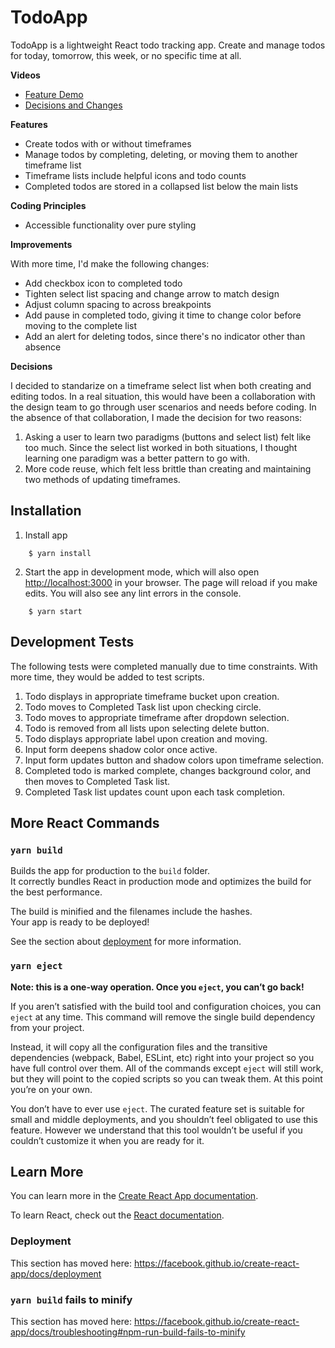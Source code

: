 # TodoApp

TodoApp is a lightweight React todo tracking app. Create and manage todos for today, tomorrow, this week, or no specific time at all. 

**Videos**
- [Feature Demo](https://www.loom.com/share/c986006c3c99495594359a8cf2409640)
- [Decisions and Changes](https://www.loom.com/share/987e19b5b1cc434f94bb3f4bcbcc851b)


**Features**
- Create todos with or without timeframes
- Manage todos by completing, deleting, or moving them to another timeframe list
- Timeframe lists include helpful icons and todo counts
- Completed todos are stored in a collapsed list below the main lists

**Coding Principles**
- Accessible functionality over pure styling

**Improvements**

With more time, I'd make the following changes:
- Add checkbox icon to completed todo
- Tighten select list spacing and change arrow to match design
- Adjust column spacing to across breakpoints
- Add pause in completed todo, giving it time to change color before moving to the complete list
- Add an alert for deleting todos, since there's no indicator other than absence

**Decisions**

I decided to standarize on a timeframe select list when both creating and editing todos. In a real situation, this would have been a collaboration with the design team to go through user scenarios and needs before coding. In the absence of that collaboration, I made the decision for two reasons:
1. Asking a user to learn two paradigms (buttons and select list) felt like too much. Since the select list worked in both situations, I thought learning one paradigm was a better pattern to go with.
2. More code reuse, which felt less brittle than creating and maintaining two methods of updating timeframes.


## Installation
1. Install app
```
    $ yarn install 
```
2. Start the app in development mode, which will also open [http://localhost:3000](http://localhost:3000) in your browser. The page will reload if you make edits. You will also see any lint errors in the console.
```
    $ yarn start 
```

## Development Tests
The following tests were completed manually due to time constraints. With more time, they would be added to test scripts.

1. Todo displays in appropriate timeframe bucket upon creation.
2. Todo moves to Completed Task list upon checking circle.
3. Todo moves to appropriate timeframe after dropdown selection.
4. Todo is removed from all lists upon selecting delete button.
5. Todo displays appropriate label upon creation and moving. 
6. Input form deepens shadow color once active.
7. Input form updates button and shadow colors upon timeframe selection.
8. Completed todo is marked complete, changes background color, and then moves to Completed Task list.
9. Completed Task list updates count upon each task completion.

## More React Commands

### `yarn build`

Builds the app for production to the `build` folder.<br />
It correctly bundles React in production mode and optimizes the build for the best performance.

The build is minified and the filenames include the hashes.<br />
Your app is ready to be deployed!

See the section about [deployment](https://facebook.github.io/create-react-app/docs/deployment) for more information.

### `yarn eject`

**Note: this is a one-way operation. Once you `eject`, you can’t go back!**

If you aren’t satisfied with the build tool and configuration choices, you can `eject` at any time. This command will remove the single build dependency from your project.

Instead, it will copy all the configuration files and the transitive dependencies (webpack, Babel, ESLint, etc) right into your project so you have full control over them. All of the commands except `eject` will still work, but they will point to the copied scripts so you can tweak them. At this point you’re on your own.

You don’t have to ever use `eject`. The curated feature set is suitable for small and middle deployments, and you shouldn’t feel obligated to use this feature. However we understand that this tool wouldn’t be useful if you couldn’t customize it when you are ready for it.

## Learn More

You can learn more in the [Create React App documentation](https://facebook.github.io/create-react-app/docs/getting-started).

To learn React, check out the [React documentation](https://reactjs.org/).

### Deployment

This section has moved here: https://facebook.github.io/create-react-app/docs/deployment

### `yarn build` fails to minify

This section has moved here: https://facebook.github.io/create-react-app/docs/troubleshooting#npm-run-build-fails-to-minify
